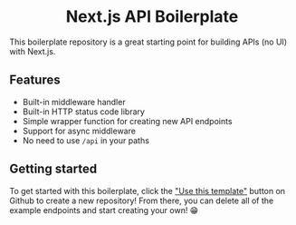<div align="center">
  <h1>Next.js API Boilerplate</h1>
</div>

This boilerplate repository is a great starting point for building APIs (no UI) with Next.js.

## Features

* Built-in middleware handler
* Built-in HTTP status code library
* Simple wrapper function for creating new API endpoints
* Support for async middleware
* No need to use `/api` in your paths

## Getting started

To get started with this boilerplate, click the ["Use this template"](https://github.com/trezy/next-api-boilerplate/generate) button on Github to create a new repository! From there, you can delete all of the example endpoints and start creating your own! 😁
